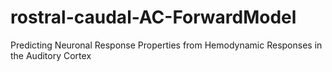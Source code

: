 # rostral-caudal-AC-ForwardModel
Predicting Neuronal Response Properties from Hemodynamic Responses in the Auditory Cortex
